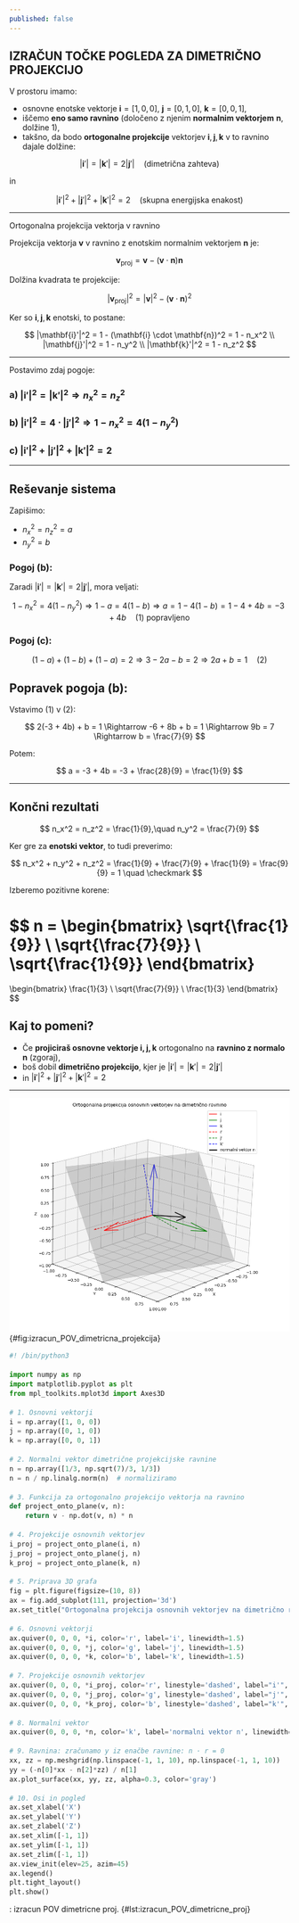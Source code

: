 ```yaml
---
published: false
---
```


## IZRAČUN TOČKE POGLEDA ZA DIMETRIČNO PROJEKCIJO

V prostoru imamo:

* osnovne enotske vektorje $\mathbf{i} = [1, 0, 0]$, $\mathbf{j} = [0, 1, 0]$, $\mathbf{k} = [0, 0, 1]$,
* iščemo **eno samo ravnino** (določeno z njenim **normalnim vektorjem** $\mathbf{n}$, dolžine 1),
* takšno, da bodo **ortogonalne projekcije** vektorjev $\mathbf{i}, \mathbf{j}, \mathbf{k}$ v to ravnino dajale dolžine:

$$
|\mathbf{i}'| = |\mathbf{k}'| = 2|\mathbf{j}'| \quad \text{(dimetrična zahteva)}
$$

in

$$
|\mathbf{i}'|^2 + |\mathbf{j}'|^2 + |\mathbf{k}'|^2 = 2
\quad \text{(skupna energijska enakost)}
$$

---

Ortogonalna projekcija vektorja v ravnino

Projekcija vektorja $\mathbf{v}$ v ravnino z enotskim normalnim vektorjem $\mathbf{n}$ je:

$$
\mathbf{v}_{\text{proj}} = \mathbf{v} - (\mathbf{v} \cdot \mathbf{n}) \mathbf{n}
$$

Dolžina kvadrata te projekcije:

$$
|\mathbf{v}_{\text{proj}}|^2 = |\mathbf{v}|^2 - (\mathbf{v} \cdot \mathbf{n})^2
$$

Ker so $\mathbf{i}, \mathbf{j}, \mathbf{k}$ enotski, to postane:

$$
|\mathbf{i}'|^2 = 1 - (\mathbf{i} \cdot \mathbf{n})^2 = 1 - n_x^2 \\
|\mathbf{j}'|^2 = 1 - n_y^2 \\
|\mathbf{k}'|^2 = 1 - n_z^2
$$

---

Postavimo zdaj pogoje:

### a) $|\mathbf{i}'|^2 = |\mathbf{k}'|^2 \Rightarrow n_x^2 = n_z^2$

### b) $|\mathbf{i}'|^2 = 4 \cdot |\mathbf{j}'|^2 \Rightarrow 1 - n_x^2 = 4(1 - n_y^2)$

### c) $|\mathbf{i}'|^2 + |\mathbf{j}'|^2 + |\mathbf{k}'|^2 = 2$

---

## Reševanje sistema

Zapišimo:

* $n_x^2 = n_z^2 = a$
* $n_y^2 = b$

### Pogoj (b):

Zaradi $|\mathbf{i}'| = |\mathbf{k}'| = 2|\mathbf{j}'|$, mora veljati:

$$
1 - n_x^2 = 4(1 - n_y^2)
\Rightarrow
1 - a = 4(1 - b)
\Rightarrow
a = 1 - 4(1 - b) = 1 - 4 + 4b = -3 + 4b
\quad \text{(1) popravljeno}
$$

### Pogoj (c):

$$
(1 - a) + (1 - b) + (1 - a) = 2
\Rightarrow 3 - 2a - b = 2
\Rightarrow 2a + b = 1
\quad \text{(2)}
$$

## Popravek pogoja (b):

Vstavimo (1) v (2):

$$
2(-3 + 4b) + b = 1 \Rightarrow -6 + 8b + b = 1 \Rightarrow 9b = 7 \Rightarrow b = \frac{7}{9}
$$

Potem:

$$
a = -3 + 4b = -3 + \frac{28}{9} = \frac{1}{9}
$$

---

## Končni rezultati

$$
n_x^2 = n_z^2 = \frac{1}{9},\quad n_y^2 = \frac{7}{9}
$$

Ker gre za **enotski vektor**, to tudi preverimo:

$$
n_x^2 + n_y^2 + n_z^2 = \frac{1}{9} + \frac{7}{9} + \frac{1}{9} = \frac{9}{9} = 1 \quad \checkmark
$$

Izberemo pozitivne korene:

$$
n = \begin{bmatrix}
\sqrt{\frac{1}{9}} \\
\sqrt{\frac{7}{9}} \\
\sqrt{\frac{1}{9}}
\end{bmatrix}
=
\begin{bmatrix}
\frac{1}{3} \\
\sqrt{\frac{7}{9}} \\
\frac{1}{3}
\end{bmatrix}
$$

## Kaj to pomeni?

* Če **projiciraš osnovne vektorje $\mathbf{i}, \mathbf{j}, \mathbf{k}$** ortogonalno na **ravnino z normalo $\mathbf{n}$** (zgoraj),
* boš dobil **dimetrično projekcijo**, kjer je $|\mathbf{i}'| = |\mathbf{k}'| = 2 |\mathbf{j}'|$
* in $|\mathbf{i}'|^2 + |\mathbf{j}'|^2 + |\mathbf{k}'|^2 = 2$

---


![Osnovni vektroji i, j in k, ter njihova dimetrična projekcija na ravnino.](./slike/izracun_POV_dimetricna_projekcija.png){#fig:izracun_POV_dimetricna_projekcija}


```python
#! /bin/python3

import numpy as np
import matplotlib.pyplot as plt
from mpl_toolkits.mplot3d import Axes3D

# 1. Osnovni vektorji
i = np.array([1, 0, 0])
j = np.array([0, 1, 0])
k = np.array([0, 0, 1])

# 2. Normalni vektor dimetrične projekcijske ravnine
n = np.array([1/3, np.sqrt(7)/3, 1/3])
n = n / np.linalg.norm(n)  # normaliziramo

# 3. Funkcija za ortogonalno projekcijo vektorja na ravnino
def project_onto_plane(v, n):
    return v - np.dot(v, n) * n

# 4. Projekcije osnovnih vektorjev
i_proj = project_onto_plane(i, n)
j_proj = project_onto_plane(j, n)
k_proj = project_onto_plane(k, n)

# 5. Priprava 3D grafa
fig = plt.figure(figsize=(10, 8))
ax = fig.add_subplot(111, projection='3d')
ax.set_title("Ortogonalna projekcija osnovnih vektorjev na dimetrično ravnino")

# 6. Osnovni vektorji
ax.quiver(0, 0, 0, *i, color='r', label='i', linewidth=1.5)
ax.quiver(0, 0, 0, *j, color='g', label='j', linewidth=1.5)
ax.quiver(0, 0, 0, *k, color='b', label='k', linewidth=1.5)

# 7. Projekcije osnovnih vektorjev
ax.quiver(0, 0, 0, *i_proj, color='r', linestyle='dashed', label="i'", arrow_length_ratio=0.05)
ax.quiver(0, 0, 0, *j_proj, color='g', linestyle='dashed', label="j'", arrow_length_ratio=0.05)
ax.quiver(0, 0, 0, *k_proj, color='b', linestyle='dashed', label="k'", arrow_length_ratio=0.05)

# 8. Normalni vektor
ax.quiver(0, 0, 0, *n, color='k', label='normalni vektor n', linewidth=2)

# 9. Ravnina: zračunamo y iz enačbe ravnine: n · r = 0
xx, zz = np.meshgrid(np.linspace(-1, 1, 10), np.linspace(-1, 1, 10))
yy = (-n[0]*xx - n[2]*zz) / n[1]
ax.plot_surface(xx, yy, zz, alpha=0.3, color='gray')

# 10. Osi in pogled
ax.set_xlabel('X')
ax.set_ylabel('Y')
ax.set_zlabel('Z')
ax.set_xlim([-1, 1])
ax.set_ylim([-1, 1])
ax.set_zlim([-1, 1])
ax.view_init(elev=25, azim=45)
ax.legend()
plt.tight_layout()
plt.show()

```
: izracun POV dimetricne proj. {#lst:izracun_POV_dimetricne_proj}

